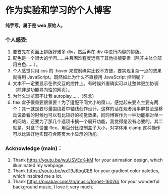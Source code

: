 # 作为实验和学习的个人博客

**纯手写，属于是 web 原始人。**

### 个人感受:
1. 要首先在页面上排版好诸多 div，然后再在 div 中进行内容的排版。
2. 配色是一个很大的学问……并且困难程度远高于其他排版要素（除非主体全部用白色……）。
3. 个人感觉只用 css 的 :hover 来控制确实比较不方便，要实现复杂一点的效果就得用 JavaScript。既然如此为什么不直接用 JavaScript 控制呢？
4. 文本不一定要显示在供交互的控件上。有时候外置确实可以让整体更加协调（除非是功能导向性的网页）。
5. 为什么浏览器不让我 autoplay……（怨念）
6. flex 盒子很重要很重要！为了适配不同大小的窗口，感觉起来要点主要有两个：其一就是要尽量围绕着中轴线创作设计，这样的话在观者用半屏甚至是移动设备看的时候也可以有比较好的视觉效果，同时博客作为一种功能相对单一的网站，还要为了那几个选项卡搞一个展开功能，我觉得是没有必要的。其二就是，对盒子设置 flex，用百分比控制盒子大小，对字体用 clamp 这种操作可以比较好地实现符合网页大小显示的功能。

### Acknowledge (main)：
1. Thank https://youtu.be/wuUSVEcK-kM for your animation design, which illuminated my webpage.
2. Thank https://youtu.be/wxT9JKogCE8 for your gradient color palettes, which inspired me a lot. 
3. Thank https://pixabay.com/zh/music/forget-16026/ for your wonderful background music, I love it very much.
